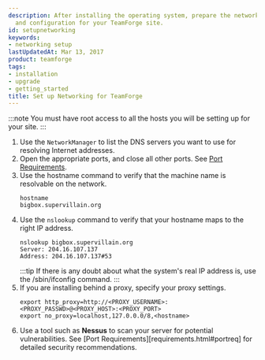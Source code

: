```yaml
---
description: After installing the operating system, prepare the networking connections
  and configuration for your TeamForge site.
id: setupnetworking
keywords:
- networking setup
lastUpdatedAt: Mar 13, 2017
product: teamforge
tags:
- installation
- upgrade
- getting_started
title: Set up Networking for TeamForge
---
```



:::note 
You must have root access to all the hosts you will be setting up for your site.
:::

1. Use the `NetworkManager` to list the DNS servers you want to use for resolving Internet addresses.
2. Open the appropriate ports, and close all other ports. See [Port Requirements](./installpages/requirements.html#portreq).
3. Use the hostname command to verify that the machine name is resolvable on the network.
   ```shell
   hostname
   bigbox.supervillain.org
   ````
4. Use the `nslookup` command to verify that your hostname maps to the right IP address.
   ```shell
   nslookup bigbox.supervillain.org
   Server: 204.16.107.137
   Address: 204.16.107.137#53
   ````
   :::tip 
   If there is any doubt about what the system's real IP address is, use the /sbin/ifconfig command.
   :::
5. If you are installing behind a proxy, specify your proxy settings.
   ```shell
   export http_proxy=http://<PROXY_USERNAME>:<PROXY_PASSWD>@<PROXY_HOST>:<PROXY_PORT>
   export no_proxy=localhost,127.0.0.0/8,<hostname>
   ````
6. Use a tool such as **Nessus** to scan your server for potential vulnerabilities. See [Port Requirements][requirements.html#portreq] for detailed security recommendations.
